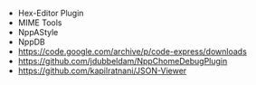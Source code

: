 * Hex-Editor Plugin
* MIME Tools
* NppAStyle
* NppDB
* https://code.google.com/archive/p/code-express/downloads
* https://github.com/jdubbeldam/NppChomeDebugPlugin
* https://github.com/kapilratnani/JSON-Viewer
